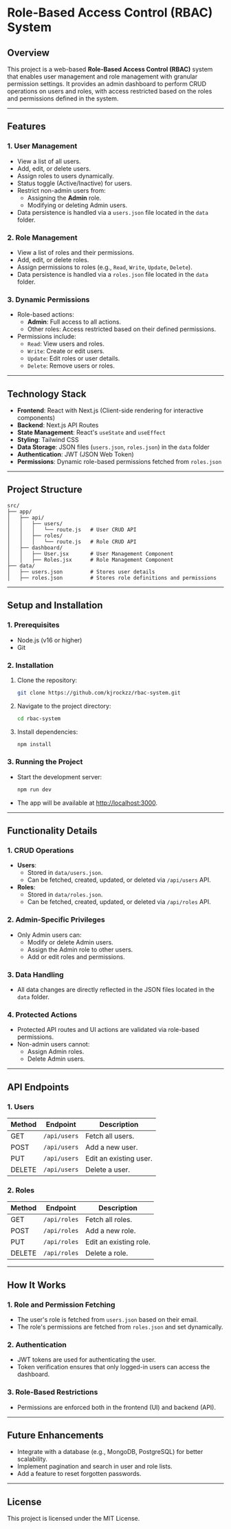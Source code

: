 
# **Role-Based Access Control (RBAC) System**

## **Overview**
This project is a web-based **Role-Based Access Control (RBAC)** system that enables user management and role management with granular permission settings. It provides an admin dashboard to perform CRUD operations on users and roles, with access restricted based on the roles and permissions defined in the system.

---

## **Features**

### **1. User Management**
- View a list of all users.
- Add, edit, or delete users.
- Assign roles to users dynamically.
- Status toggle (Active/Inactive) for users.
- Restrict non-admin users from:
  - Assigning the **Admin** role.
  - Modifying or deleting Admin users.
- Data persistence is handled via a `users.json` file located in the `data` folder.

### **2. Role Management**
- View a list of roles and their permissions.
- Add, edit, or delete roles.
- Assign permissions to roles (e.g., `Read`, `Write`, `Update`, `Delete`).
- Data persistence is handled via a `roles.json` file located in the `data` folder.

### **3. Dynamic Permissions**
- Role-based actions:
  - **Admin**: Full access to all actions.
  - Other roles: Access restricted based on their defined permissions.
- Permissions include:
  - `Read`: View users and roles.
  - `Write`: Create or edit users.
  - `Update`: Edit roles or user details.
  - `Delete`: Remove users or roles.

---

## **Technology Stack**

- **Frontend**: React with Next.js (Client-side rendering for interactive components)
- **Backend**: Next.js API Routes
- **State Management**: React's `useState` and `useEffect`
- **Styling**: Tailwind CSS
- **Data Storage**: JSON files (`users.json`, `roles.json`) in the `data` folder
- **Authentication**: JWT (JSON Web Token)
- **Permissions**: Dynamic role-based permissions fetched from `roles.json`

---

## **Project Structure**

```
src/
├── app/
│   ├── api/
│   │   ├── users/
│   │   │   └── route.js   # User CRUD API
│   │   ├── roles/
│   │   │   └── route.js   # Role CRUD API
│   ├── dashboard/
│   │   ├── User.jsx       # User Management Component
│   │   ├── Roles.jsx      # Role Management Component
├── data/
│   ├── users.json         # Stores user details
│   ├── roles.json         # Stores role definitions and permissions
```

---

## **Setup and Installation**

### **1. Prerequisites**
- Node.js (v16 or higher)
- Git

### **2. Installation**
1. Clone the repository:
   ```bash
   git clone https://github.com/kjrockzz/rbac-system.git
   ```
   
2. Navigate to the project directory:
   ```bash
   cd rbac-system
   ```
3. Install dependencies:
   ```bash
   npm install
   ```

### **3. Running the Project**
- Start the development server:
  ```bash
  npm run dev
  ```
- The app will be available at [http://localhost:3000](http://localhost:3000).

---

## **Functionality Details**

### **1. CRUD Operations**
- **Users**:
  - Stored in `data/users.json`.
  - Can be fetched, created, updated, or deleted via `/api/users` API.
- **Roles**:
  - Stored in `data/roles.json`.
  - Can be fetched, created, updated, or deleted via `/api/roles` API.

### **2. Admin-Specific Privileges**
- Only Admin users can:
  - Modify or delete Admin users.
  - Assign the Admin role to other users.
  - Add or edit roles and permissions.

### **3. Data Handling**
- All data changes are directly reflected in the JSON files located in the `data` folder.

### **4. Protected Actions**
- Protected API routes and UI actions are validated via role-based permissions.
- Non-admin users cannot:
  - Assign Admin roles.
  - Delete Admin users.

---

## **API Endpoints**

### **1. Users**
| Method | Endpoint    | Description                  |
|--------|-------------|------------------------------|
| GET    | `/api/users` | Fetch all users.            |
| POST   | `/api/users` | Add a new user.             |
| PUT    | `/api/users` | Edit an existing user.      |
| DELETE | `/api/users` | Delete a user.              |

### **2. Roles**
| Method | Endpoint    | Description                  |
|--------|-------------|------------------------------|
| GET    | `/api/roles` | Fetch all roles.            |
| POST   | `/api/roles` | Add a new role.             |
| PUT    | `/api/roles` | Edit an existing role.      |
| DELETE | `/api/roles` | Delete a role.              |

---

## **How It Works**

### **1. Role and Permission Fetching**
- The user's role is fetched from `users.json` based on their email.
- The role's permissions are fetched from `roles.json` and set dynamically.

### **2. Authentication**
- JWT tokens are used for authenticating the user.
- Token verification ensures that only logged-in users can access the dashboard.

### **3. Role-Based Restrictions**
- Permissions are enforced both in the frontend (UI) and backend (API).

---

## **Future Enhancements**
- Integrate with a database (e.g., MongoDB, PostgreSQL) for better scalability.
- Implement pagination and search in user and role lists.
- Add a feature to reset forgotten passwords.

---

## **License**
This project is licensed under the MIT License.
